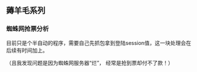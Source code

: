 ## 薅羊毛系列

### 蜘蛛网抢票分析

目前只是个半自动的程序，需要自己先抓包拿到登陆session值，这一块处理会在后续有时间加上。 

（且我发现问题是因为蜘蛛网服务器“烂”， 经常是抢到票却付不了款！）

